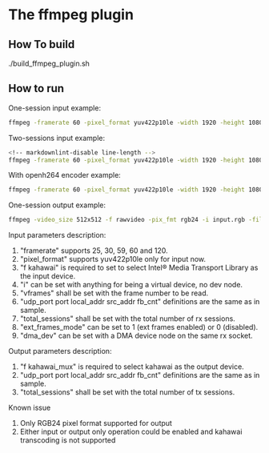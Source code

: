 # The ffmpeg plugin

## How To build

./build_ffmpeg_plugin.sh

## How to run

One-session input example:

```bash
ffmpeg -framerate 60 -pixel_format yuv422p10le -width 1920 -height 1080 -udp_port 20000 -port 0000:31:00.0 -local_addr "192.168.96.2" -src_addr "239.168.85.20" -dma_dev "0000:00:01.0" -ext_frames_mode 1 -f kahawai -i "k" -vframes 2000 -f rawvideo /dev/null -y"
```

Two-sessions input example:

```bash
<!-- markdownlint-disable line-length -->
ffmpeg -framerate 60 -pixel_format yuv422p10le -width 1920 -height 1080 -udp_port 20000 -port 0000:31:00.0 -local_addr "192.168.96.2" -src_addr "239.168.85.20" -total_sessions 2 -ext_frames_mode 1 -f kahawai -i "1" -framerate 60 -pixel_format yuv422p10le -width 1920 -height 1080 -udp_port 20001 -port 0000:31:00.0 -local_addr "192.168.96.3" -src_addr "239.168.85.20" -total_sessions 2 -ext_frames_mode 1 -f kahawai -i "2" -map 0:0 -vframes 5000 -f rawvideo /dev/null -y -map 1:0 -vframes 5000 -f rawvideo /dev/null -y
```

With openh264 encoder example:

```bash
ffmpeg -framerate 60 -pixel_format yuv422p10le -width 1920 -height 1080 -udp_port 20000 -port 0000:31:00.0 -local_addr "192.168.96.2" -src_addr "239.168.85.20" -dma_dev "0000:00:01.0" -ext_frames_mode 1 -f kahawai -i "k" -vframes 2000 -c:v libopenh264 out.264 -y
```

One-session output example:

```bash
ffmpeg -video_size 512x512 -f rawvideo -pix_fmt rgb24 -i input.rgb -filter:v fps=60 -udp_port 20000 -port 0000:31:00.0 -local_addr 192.168.96.2 -dst_addr 239.168.85.20 -f kahawai_mux -
```

Input parameters description:

1. "framerate" supports 25, 30, 59, 60 and 120.
2. "pixel_format" supports yuv422p10le only for input now.
3. "f kahawai" is required to set to select Intel® Media Transport Library as the input device.
4. "i" can be set with anything for being a virtual device, no dev node.
5. "vframes" shall be set with the frame number to be read.
6. "udp_port port local_addr src_addr fb_cnt" definitions are the same as in sample.
7. "total_sessions" shall be set with the total number of rx sessions.
8. "ext_frames_mode" can be set to 1 (ext frames enabled) or 0 (disabled).
9. "dma_dev" can be set with a DMA device node on the same rx socket.

Output parameters description:

1. "f kahawai_mux" is required to select kahawai as the output device.
2. "udp_port port local_addr src_addr fb_cnt" definitions are the same as in sample.
3. "total_sessions" shall be set with the total number of tx sessions.

Known issue
1. Only RGB24 pixel format supported for output
2. Either input or output only operation could be enabled and kahawai transcoding is not supported
